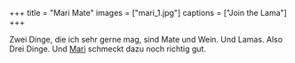 +++
title = "Mari Mate"
images = ["mari_1.jpg"]
captions = ["Join the Lama"]
+++

Zwei Dinge, die ich sehr gerne mag, sind Mate und Wein. Und Lamas. Also Drei Dinge. Und [Mari](http://www.jointhelama.com/) schmeckt dazu noch richtig gut.
